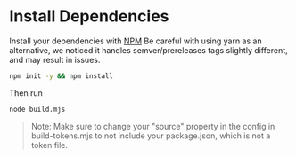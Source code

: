 # Install Dependencies

Install your dependencies with [NPM](https://docs.npmjs.com/downloading-and-installing-node-js-and-npm)
Be careful with using yarn as an alternative, we noticed it handles semver/prereleases tags slightly different, and may result in issues.

```sh
npm init -y && npm install 
```

Then run

```sh
node build.mjs
```

> Note: Make sure to change your "source" property in the config in build-tokens.mjs to not include your package.json, which is not a token file.
